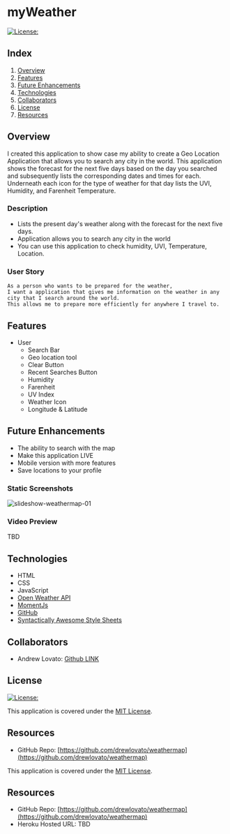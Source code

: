 # myWeather

[![License:](https://img.shields.io/badge/License-MIT-yellow.svg)](https://opensource.org/licenses/MIT)

## Index

1. [Overview](#overview)
2. [Features](#features)
3. [Future Enhancements](#future-enhancements)
4. [Technologies](#technologies)
5. [Collaborators](#collaborators)
6. [License](#license)
7. [Resources](#resources)

## Overview

I created this application to show case my ability to create a Geo Location Application that allows you to search any city in the world. This application shows the forecast for the next five days based on the day you searched and subsequently lists the corresponding dates and times for each. Underneath each icon for the type of weather for that day lists the UVI, Humidity, and Farenheit Temperature.

### Description

- Lists the present day's weather along with the forecast for the next five days.
- Application allows you to search any city in the world
- You can use this application to check humidity, UVI, Temperature, Location.

### User Story

```
As a person who wants to be prepared for the weather,
I want a application that gives me information on the weather in any city that I search around the world.
This allows me to prepare more efficiently for anywhere I travel to.

```

## Features

- User
  - Search Bar
  - Geo location tool
  - Clear Button
  - Recent Searches Button
  - Humidity
  - Farenheit
  - UV Index
  - Weather Icon
  - Longitude & Latitude

## Future Enhancements

- The ability to search with the map
- Make this application LIVE
- Mobile version with more features
- Save locations to your profile

### Static Screenshots

![slideshow-weathermap-01](https://user-images.githubusercontent.com/59673032/235467531-e953c799-756b-4981-89d6-3bf24ec9202d.png)

### Video Preview

TBD

## Technologies

- HTML
- CSS
- JavaScript
- [Open Weather API](https://openweathermap.org/api)
- [MomentJs](https://momentjs.com/docs/)
- [GitHub](https://www.github.com)
- [Syntactically Awesome Style Sheets](https://sass-lang.com/)

## Collaborators

- Andrew Lovato: [Github LINK](https://github.com/drewlovato)

## License

[![License:](https://img.shields.io/badge/License-MIT-yellow.svg)](https://opensource.org/licenses/MIT)

This application is covered under the [MIT License](https://opensource.org/licenses/MIT).

## Resources

- GitHub Repo: [https://github.com/drewlovato/weathermap](https://github.com/drewlovato/weathermap)

This application is covered under the [MIT License](https://opensource.org/licenses/MIT).

## Resources

- GitHub Repo: [https://github.com/drewlovato/weathermap](https://github.com/drewlovato/weathermap)
- Heroku Hosted URL: TBD
